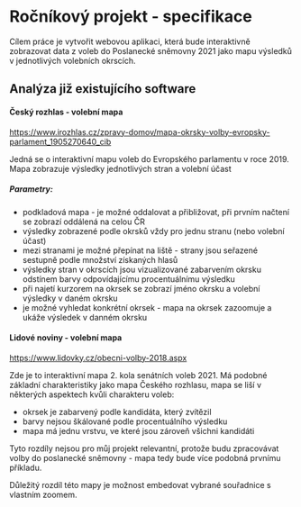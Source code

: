# Ročníkový projekt - specifikace

Cílem práce je vytvořit webovou aplikaci, která bude interaktivně zobrazovat data z voleb do Poslanecké sněmovny 2021 jako mapu výsledků v jednotlivých volebních okrscích.

## Analýza již existujícího software

#### Český rozhlas - volební mapa 

https://www.irozhlas.cz/zpravy-domov/mapa-okrsky-volby-evropsky-parlament_1905270640_cib

Jedná se o interaktivní mapu voleb do Evropského parlamentu v roce 2019. Mapa zobrazuje výsledky jednotlivých stran a volební účast

##### Parametry:
- podkladová mapa - je možné oddalovat a přibližovat, při prvním načtení se zobrazí oddálená na celou ČR
- výsledky zobrazené podle okrsků vždy pro jednu stranu (nebo volební účast)
- mezi stranami je možné přepínat na liště - strany jsou seřazené sestupně podle množství získaných hlasů
- výsledky stran v okrscích jsou vizualizované zabarvením okrsku odstínem barvy odpovídajícímu procentuálnímu výsledku
- při najetí kurzorem na okrsek se zobrazí jméno okrsku a volební výsledky v daném okrsku
- je možné vyhledat konkrétní okrsek - mapa na okrsek zazoomuje a ukáže výsledek v danném okrsku

#### Lidové noviny - volební mapa 

https://www.lidovky.cz/obecni-volby-2018.aspx

Zde je to interaktivní mapa 2. kola senátních voleb 2021.
Má podobné základní charakteristiky jako mapa Českého rozhlasu, mapa se liší v některých aspektech kvůli charakteru voleb:
- okrsek je zabarvený podle kandidáta, který zvítězil
- barvy nejsou škálované podle procentuálního výsledku
- mapa má jednu vrstvu, ve které jsou zároveň všichni kandidáti

Tyto rozdíly nejsou pro můj projekt relevantní, protože budu zpracovávat volby do poslanecké sněmovny - mapa tedy bude více podobná prvnímu příkladu.

Důležitý rozdíl této mapy je možnost embedovat vybrané souřadnice s vlastním zoomem.


